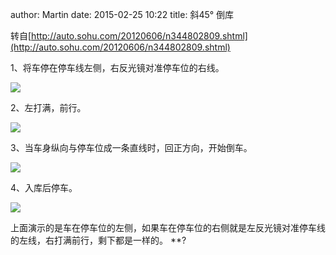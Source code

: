 author: Martin
date: 2015-02-25 10:22
title: 斜45° 倒库

转自[http://auto.sohu.com/20120606/n344802809.shtml](http://auto.sohu.com/20120606/n344802809.shtml)

1、将车停在停车线左侧，右反光镜对准停车位的右线。

![](http://i57.tinypic.com/5zeh3q.jpg)

2、左打满，前行。

![](http://i62.tinypic.com/2qimbyb.jpg)

3、当车身纵向与停车位成一条直线时，回正方向，开始倒车。

![](http://i61.tinypic.com/21otpx3.jpg)

4、入库后停车。

![](http://i59.tinypic.com/fu2cfs.jpg)

上面演示的是车在停车位的左侧，如果车在停车位的右侧就是左反光镜对准停车线的左线，右打满前行，剩下都是一样的。
**?
